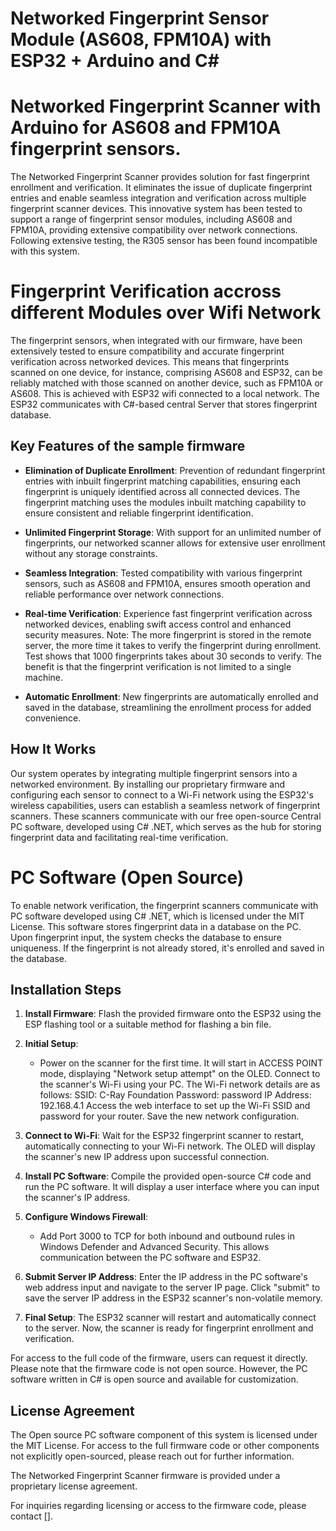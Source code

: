 # Networked Fingerprint Sensor Module (AS608, FPM10A) with ESP32 + Arduino and C#

# Networked Fingerprint Scanner with Arduino for AS608 and FPM10A fingerprint sensors.

The Networked Fingerprint Scanner provides solution for fast fingerprint enrollment and verification. It eliminates the issue of duplicate fingerprint entries and enable seamless integration and verification across multiple fingerprint scanner devices. This innovative system has been tested to support a range of fingerprint sensor modules, including AS608 and FPM10A, providing extensive compatibility over network connections.
Following extensive testing, the R305 sensor has been found incompatible with this system.

# Fingerprint Verification accross different Modules over Wifi Network
The fingerprint sensors, when integrated with our firmware, have been extensively tested to ensure compatibility and accurate fingerprint verification across networked devices. This means that fingerprints scanned on one device, for instance, comprising AS608 and ESP32, can be reliably matched with those scanned on another device, such as FPM10A or AS608. 
This is achieved with ESP32 wifi connected to a local network. The ESP32 communicates with C#-based central Server that stores fingerprint database.

## Key Features of the sample firmware

- **Elimination of Duplicate Enrollment**: Prevention of redundant fingerprint entries with inbuilt fingerprint matching capabilities, ensuring each fingerprint is uniquely identified across all connected devices. The fingerprint matching uses the modules inbuilt matching capability to ensure consistent and reliable fingerprint identification.

- **Unlimited Fingerprint Storage**: With support for an unlimited number of fingerprints, our networked scanner allows for extensive user enrollment without any storage constraints. 

- **Seamless Integration**: Tested compatibility with various fingerprint sensors, such as AS608 and FPM10A, ensures smooth operation and reliable performance over network connections.

- **Real-time Verification**: Experience fast fingerprint verification across networked devices, enabling swift access control and enhanced security measures.
Note: The more fingerprint is stored in the remote server, the more time it takes to verify the fingerprint during enrollment. 
Test shows that 1000 fingerprints takes about 30 seconds to verify.
The benefit is that the fingerprint verification is not limited to a single machine.

- **Automatic Enrollment**: New fingerprints are automatically enrolled and saved in the database, streamlining the enrollment process for added convenience.

## How It Works

Our system operates by integrating multiple fingerprint sensors into a networked environment. By installing our proprietary firmware and configuring each sensor to connect to a Wi-Fi network using the ESP32's wireless capabilities, users can establish a seamless network of fingerprint scanners. These scanners communicate with our free open-source Central PC software, developed using C# .NET, which serves as the hub for storing fingerprint data and facilitating real-time verification.

# PC Software (Open Source)
To enable network verification, the fingerprint scanners communicate with PC software developed using C# .NET, which is licensed under the MIT License. This software stores fingerprint data in a database on the PC. Upon fingerprint input, the system checks the database to ensure uniqueness. If the fingerprint is not already stored, it's enrolled and saved in the database.

## Installation Steps

1. **Install Firmware**: Flash the provided firmware onto the ESP32 using the ESP flashing tool or a suitable method for flashing a bin file.

2. **Initial Setup**:
   - Power on the scanner for the first time. It will start in ACCESS POINT mode, displaying "Network setup attempt" on the OLED.
   Connect to the scanner's Wi-Fi using your PC. The Wi-Fi network details are as follows:
   SSID: C-Ray Foundation
   Password: password
   IP Address: 192.168.4.1
   Access the web interface to set up the Wi-Fi SSID and password for your router.
   Save the new network configuration.

3. **Connect to Wi-Fi**: Wait for the ESP32 fingerprint scanner to restart, automatically connecting to your Wi-Fi network. The OLED will display the scanner's new IP address upon successful connection.

4. **Install PC Software**: Compile the provided open-source C# code and run the PC software. It will display a user interface where you can input the scanner's IP address.

5. **Configure Windows Firewall**:
   - Add Port 3000 to TCP for both inbound and outbound rules in Windows Defender and Advanced Security. This allows communication between the PC software and ESP32.

6. **Submit Server IP Address**: Enter the IP address in the PC software's web address input and navigate to the server IP page. Click "submit" to save the server IP address in the ESP32 scanner's non-volatile memory.

7. **Final Setup**: The ESP32 scanner will restart and automatically connect to the server. Now, the scanner is ready for fingerprint enrollment and verification.

For access to the full code of the firmware, users can request it directly. Please note that the firmware code is not open source. However, the PC software written in C# is open source and available for customization.

## License Agreement

The Open source PC software component of this system is licensed under the MIT License. For access to the full firmware code or other components not explicitly open-sourced, please reach out for further information.

The Networked Fingerprint Scanner firmware is provided under a proprietary license agreement. 

For inquiries regarding licensing or access to the firmware code, please contact [].
